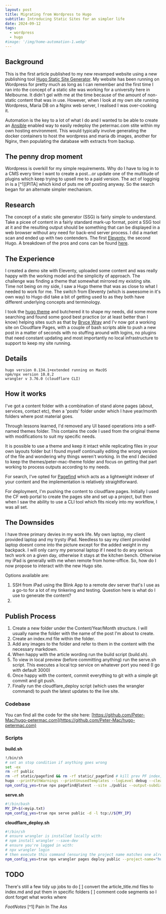 ```yaml
---
layout: post
title: Migrating from Wordpress to Hugo
subtitle: Introducing Static Sites for an simpler life
date: 2024-09-12
tags:
  - wordpress
  - hugo
#image: '/img/home-automation-1.webp'
---
```



## Background

This is the first article published to my new revamped website using a new publishing tool [Hugo Static Site Generator](https://gohugo.io). My website has been running on Wordpress for pretty much as long as I can remember and the first time I ran into the concept of a static site was working for a university here in Melbourne. It didn't gel with me at the time because of the amount of non-static content that was in use. However, when I look at my own site running Wordpress, Maria DB on a Nginx web server, I realised I was over-cooking it.  

Automation is the key to a lot of what I do and I wanted to be able to create an [Ansible](https://opensource.com/article/21/3/ansible-sysadmin) enabled way to easily redeploy the petermac.com stite within my own hosting environment. This would typically involve generating the docker containers to host the wordpress and maria db images, another for Nginx, then populating the database with extracts from backup. 

## The penny drop moment
Wordpress is overkill for my simple requirements. Why do I have to log in to a CMS every time I want to create a post...or update one of the multitude of plugins which keep trying to upsell me to a paid version.  The act of logginig in is a [^1][PITA] which kind of puts me off posting anyway. So the search began for an alternate simpler mechanism. 

## Research
The concept of a static site generator (SSG) is fairly simple to understand. Take a picee of content in a fairly standard mark-up format, point a SSG tool at it and the resulting output should be something that can be displayed in a web browser without any need for back-end server process.  I did a market scan and ended up with two contenders. The first [Eleventy](https://www.11ty.dev/), the second Hugo. A breakdown of the pros and cons can be found [here](https://www.petermac.com/posts/2024/01/migrating-a-wordpress-site-to-a-static-site/).

## The Experience
I created a demo site with Eleventy, uploaded some content and was really happy with the working model and the simplicity of approach. The challenge was finding a theme that somewhat mirrored my existing site. Time not being on my side, I saw a Hugo theme that was as close to what I needed to work for me. The switch from Eleventy (which is aweesome in it's own way) to Hugo did take a bit of getting used to as they both have different underlying concepts and terminology.

I took the [hugo theme](https://github.com/zhaohuabing/hugo-theme-cleanwhite/tree/master) and butchered it to shape my needs, did some more searching and found some good best practice (or at least better than I know) helping sites such as that by [Bryce Wray](https://www.brycewray.com) and I'v now got a working site on Cloudflare Pages, with a couple of bash scripts able to push a new post in a matter of seconds with no stuffing around with logins, no plugins that need constant updating and most importantly no local infrastructure to support to keep my site running.

## Details
```(Bash)
hugo version 0.134.1+extended running on MacOS
npm/npx version 10.8.2
wrangler v 3.76.0 (cloudflare CLI)
```

## How it works
I've got a content folder with a combination of stand alone pages (about, services, contact etc), then a 'posts' folder under which I have year/month folders where post material goes.

Through lessons learned, I'd removed any UI based operations into a self-named themes folder. This contains the code I used from the original theme with modifications to suit my specific needs. 

It is possible to use a theme and keep it intact while replicating files in your own layouts folder but I found myself continually editing the wrong version of the file and wondering why things weren't working. In the end I decided to keep the themes/peter-mac-theme folder and focus on getting that part working to process outputs according to my needs.

For search, I've opted for [Pagefind](https://pagefind.app) which acts as a lightweight indexer of your content and the implementation is relatively straightforward.

For deployment, I'm pushing the content to cloudflare pages. Initially I used the CF web portal to create the pages site and set up a project, but then when I saw the ability to use a CLI tool which fits nicely into my workflow, I was all set. 

## The Downsides
I have three primary devies in my work life. My own laptop, my client provided laptop and my trysty iPad. Needless to say my client provided laptop doesnt come into the picture except for the added weight in my backpack. I will only carry my personal laptop if I need to do any serious tech work on a given day, otherwise it stays at the kitchen bench. Otherwise my iPad is generally with me when remote from home-office. So, how do I now propose to interact with the new Hugo site.

Options available are:
1. SSH from iPad using the Blink App to a remote dev server that's I use as a go-to for a lot of my tinkering and testing. Question here is what do I use to generate the content?
2.  

## Publish Process
1. Create a new folder under the Content/Year/Month structure.  I will usually name the folder with the name of the post I'm about to create. 
2. Create an index.md file within the folder.
3. Add any images to the folder and refer to them in the content with the necessary markdown.
4. When happy with the article wording run the build script (build.sh).
5. To view in local preview (before committing anything) run the serve.sh script. This executes a local tcp service on whatever port you need (I go with default 3000)
6. Once happy with the content, commit everything to git with a simple git commit and git push.
7. Finally run the cloudflare_deploy script (which uses the wrangler command) to push the latest updates to the live site.

### Codebase
You can find all the code for the site here:
[https://github.com/Peter-Mac/hugo-petermac.com](https://github.com/Peter-Mac/hugo-petermac.com)

### Scripts

**build.sh**
```bash
!/bin/sh
# set an stop condition if anything goes wrong
set -ex
rm -rf public
rm -rf static/pagefind && rm -rf static/_pagefind # kill prev PF index, if any
hugo --printPathWarnings --printUnusedTemplates --logLevel debug --cleanDestinationDir --ignoreCache
npm_config_yes=true npx pagefind@latest --site ./public --output-subdir pagefind
```

**serve.sh**
```bash
#!/bin/bash
MY_IP=$(<myip.txt)
npm_config_yes=true npx serve public -d -l tcp://${MY_IP}
```

**cloudflare_deploy.sh**
```bash
#!/bin/sh
# ensure wrangler is installed locally with:
# npm install wrangler --save-dev
# ensure you're logged in with:
# npx wrangler login
# then execute this command (ensuring the project name matches one already created)
npm_config_yes=true npx wrangler pages deploy public --project-name="hugo-petermac-com" --commit-dirty=true
```

## TODO
There's still a few tidy up jobs to do
[ ] convert the article_title.md files to index.md and put them in specific folders
[ ] comment code segments so I dont forget what works where

_FootNotes_
[^1] Pain In The Ass

